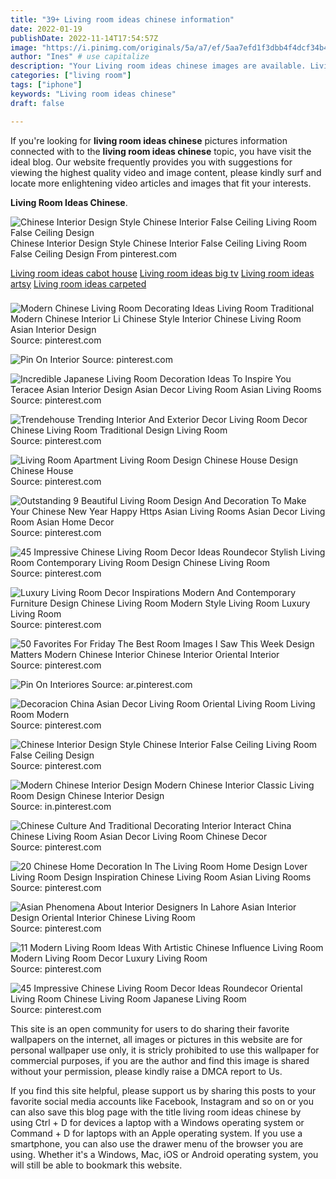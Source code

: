 ```yaml
---
title: "39+ Living room ideas chinese information"
date: 2022-01-19
publishDate: 2022-11-14T17:54:57Z
image: "https://i.pinimg.com/originals/5a/a7/ef/5aa7efd1f3dbb4f4dcf34b4c55e7f6c9.jpg"
author: "Ines" # use capitalize
description: "Your Living room ideas chinese images are available. Living room ideas chinese are a topic that is being searched for and liked by netizens now. You can Find and Download the Living room ideas chinese files here. Download all free photos and vectors."
categories: ["living room"]
tags: ["iphone"]
keywords: "Living room ideas chinese"
draft: false

---
```


If you're looking for **living room ideas chinese** pictures information connected with to the **living room ideas chinese** topic, you have visit the ideal  blog.  Our website frequently  provides you with  suggestions  for viewing  the highest  quality video and image  content, please kindly surf and locate more enlightening video articles and images  that fit your interests.

**Living Room Ideas Chinese**. 

![Chinese Interior Design Style Chinese Interior False Ceiling Living Room False Ceiling Design](https://i.pinimg.com/originals/4a/f1/68/4af16855fb5d008f76539a1ec0a1840d.jpg "Chinese Interior Design Style Chinese Interior False Ceiling Living Room False Ceiling Design")
Chinese Interior Design Style Chinese Interior False Ceiling Living Room False Ceiling Design From pinterest.com

[Living room ideas cabot house](/living-room-ideas-cabot-house/)
[Living room ideas big tv](/living-room-ideas-big-tv/)
[Living room ideas artsy](/living-room-ideas-artsy/)
[Living room ideas carpeted](/living-room-ideas-carpeted/)



### 

 


![Modern Chinese Living Room Decorating Ideas Living Room Traditional Modern Chinese Interior Li Chinese Style Interior Chinese Living Room Asian Interior Design](https://i.pinimg.com/originals/5a/37/77/5a3777dcd6f0d66e98a1c4389dbe211a.jpg "Modern Chinese Living Room Decorating Ideas Living Room Traditional Modern Chinese Interior Li Chinese Style Interior Chinese Living Room Asian Interior Design")
Source: pinterest.com

 

![Pin On Interior](https://i.pinimg.com/originals/d0/a6/68/d0a6688542153787865cc43ac046efca.jpg "Pin On Interior")
Source: pinterest.com

 

![Incredible Japanese Living Room Decoration Ideas To Inspire You Teracee Asian Interior Design Asian Decor Living Room Asian Living Rooms](https://i.pinimg.com/originals/31/4b/1e/314b1eaac831068e18b85b69be32de78.jpg "Incredible Japanese Living Room Decoration Ideas To Inspire You Teracee Asian Interior Design Asian Decor Living Room Asian Living Rooms")
Source: pinterest.com

 

![Trendehouse Trending Interior And Exterior Decor Living Room Decor Chinese Living Room Traditional Design Living Room](https://i.pinimg.com/originals/07/5f/1b/075f1b03c110becf25e9d7efcf9b1931.jpg "Trendehouse Trending Interior And Exterior Decor Living Room Decor Chinese Living Room Traditional Design Living Room")
Source: pinterest.com

 

![Living Room Apartment Living Room Design Chinese House Design Chinese House](https://i.pinimg.com/originals/e8/34/09/e834093629556462e7ecf13620c607cc.jpg "Living Room Apartment Living Room Design Chinese House Design Chinese House")
Source: pinterest.com

 

![Outstanding 9 Beautiful Living Room Design And Decoration To Make Your Chinese New Year Happy Https Asian Living Rooms Asian Decor Living Room Asian Home Decor](https://i.pinimg.com/originals/f9/95/f9/f995f91823115d24db00d659f7036f4a.jpg "Outstanding 9 Beautiful Living Room Design And Decoration To Make Your Chinese New Year Happy Https Asian Living Rooms Asian Decor Living Room Asian Home Decor")
Source: pinterest.com

 

![45 Impressive Chinese Living Room Decor Ideas Roundecor Stylish Living Room Contemporary Living Room Design Chinese Living Room](https://i.pinimg.com/originals/1e/5d/0a/1e5d0a51fab4ad52dd141ff6fa7e5d85.jpg "45 Impressive Chinese Living Room Decor Ideas Roundecor Stylish Living Room Contemporary Living Room Design Chinese Living Room")
Source: pinterest.com

 

![Luxury Living Room Decor Inspirations Modern And Contemporary Furniture Design Chinese Living Room Modern Style Living Room Luxury Living Room](https://i.pinimg.com/564x/33/8f/8f/338f8f5826ccfc473d11b3492339cd34.jpg "Luxury Living Room Decor Inspirations Modern And Contemporary Furniture Design Chinese Living Room Modern Style Living Room Luxury Living Room")
Source: pinterest.com

 

![50 Favorites For Friday The Best Room Images I Saw This Week Design Matters Modern Chinese Interior Chinese Interior Oriental Interior](https://i.pinimg.com/564x/d6/2d/1b/d62d1b3b10e210ac886630c73bec1722.jpg "50 Favorites For Friday The Best Room Images I Saw This Week Design Matters Modern Chinese Interior Chinese Interior Oriental Interior")
Source: pinterest.com

 

![Pin On Interiores](https://i.pinimg.com/originals/d1/5c/6b/d15c6b51f7e40ab05fa12dbfa47d04c1.jpg "Pin On Interiores")
Source: ar.pinterest.com

 

![Decoracion China Asian Decor Living Room Oriental Living Room Living Room Modern](https://i.pinimg.com/originals/fe/41/7c/fe417cb1961252db12e902a3c67c025a.jpg "Decoracion China Asian Decor Living Room Oriental Living Room Living Room Modern")
Source: pinterest.com

 

![Chinese Interior Design Style Chinese Interior False Ceiling Living Room False Ceiling Design](https://i.pinimg.com/originals/4a/f1/68/4af16855fb5d008f76539a1ec0a1840d.jpg "Chinese Interior Design Style Chinese Interior False Ceiling Living Room False Ceiling Design")
Source: pinterest.com

 

![Modern Chinese Interior Design Modern Chinese Interior Classic Living Room Design Chinese Interior Design](https://i.pinimg.com/originals/a2/f8/2a/a2f82aa179b38b2b1f7403f770a0cbf8.jpg "Modern Chinese Interior Design Modern Chinese Interior Classic Living Room Design Chinese Interior Design")
Source: in.pinterest.com

 

![Chinese Culture And Traditional Decorating Interior Interact China Chinese Living Room Asian Decor Living Room Chinese Decor](https://i.pinimg.com/736x/64/fa/8f/64fa8f54b5164ed08dbbdd171f07276f.jpg "Chinese Culture And Traditional Decorating Interior Interact China Chinese Living Room Asian Decor Living Room Chinese Decor")
Source: pinterest.com

 

![20 Chinese Home Decoration In The Living Room Home Design Lover Living Room Design Inspiration Chinese Living Room Asian Living Rooms](https://i.pinimg.com/originals/b7/df/45/b7df45b2ea7aadf813d5704da7ce0c5f.jpg "20 Chinese Home Decoration In The Living Room Home Design Lover Living Room Design Inspiration Chinese Living Room Asian Living Rooms")
Source: pinterest.com

 

![Asian Phenomena About Interior Designers In Lahore Asian Interior Design Oriental Interior Chinese Living Room](https://i.pinimg.com/736x/05/12/37/05123739ce1111cb779969007996d2b6--chinese-interior-asian-interior.jpg "Asian Phenomena About Interior Designers In Lahore Asian Interior Design Oriental Interior Chinese Living Room")
Source: pinterest.com

 

![11 Modern Living Room Ideas With Artistic Chinese Influence Living Room Modern Living Room Decor Luxury Living Room](https://i.pinimg.com/originals/1c/51/06/1c5106751ef7220d328d3c4e409366f6.jpg "11 Modern Living Room Ideas With Artistic Chinese Influence Living Room Modern Living Room Decor Luxury Living Room")
Source: pinterest.com

 

![45 Impressive Chinese Living Room Decor Ideas Roundecor Oriental Living Room Chinese Living Room Japanese Living Room](https://i.pinimg.com/originals/5a/a7/ef/5aa7efd1f3dbb4f4dcf34b4c55e7f6c9.jpg "45 Impressive Chinese Living Room Decor Ideas Roundecor Oriental Living Room Chinese Living Room Japanese Living Room")
Source: pinterest.com

 

This site is an open community for users to do sharing their favorite wallpapers on the internet, all images or pictures in this website are for personal wallpaper use only, it is stricly prohibited to use this wallpaper for commercial purposes, if you are the author and find this image is shared without your permission, please kindly raise a DMCA report to Us.

If you find this site helpful, please support us by sharing this posts to your favorite social media accounts like Facebook, Instagram and so on or you can also save this blog page with the title living room ideas chinese by using Ctrl + D for devices a laptop with a Windows operating system or Command + D for laptops with an Apple operating system. If you use a smartphone, you can also use the drawer menu of the browser you are using. Whether it's a Windows, Mac, iOS or Android operating system, you will still be able to bookmark this website.
